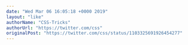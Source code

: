 ```yaml
---
date: "Wed Mar 06 16:05:18 +0000 2019"
layout: "like"
authorName: "CSS-Tricks"
authorUrl: "https://twitter.com/css"
originalPost: "https://twitter.com/css/status/1103325691926454277"
---
```

